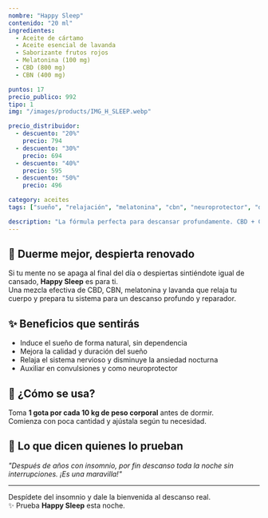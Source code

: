 ```yaml
---
nombre: "Happy Sleep"
contenido: "20 ml"
ingredientes:
  - Aceite de cártamo
  - Aceite esencial de lavanda
  - Saborizante frutos rojos
  - Melatonina (100 mg)
  - CBD (800 mg)
  - CBN (400 mg)

puntos: 17
precio_publico: 992
tipo: 1
img: "/images/products/IMG_H_SLEEP.webp"

precio_distribuidor:
  - descuento: "20%"
    precio: 794
  - descuento: "30%"
    precio: 694
  - descuento: "40%"
    precio: 595
  - descuento: "50%"
    precio: 496

category: aceites
tags: ["sueño", "relajación", "melatonina", "cbn", "neuroprotector", "descanso"]

description: "La fórmula perfecta para descansar profundamente. CBD + CBN + melatonina y lavanda, todo en un frasco de 20 ml."
---
```


## 🌙 Duerme mejor, despierta renovado

Si tu mente no se apaga al final del día o despiertas sintiéndote igual de cansado, **Happy Sleep** es para ti.  
Una mezcla efectiva de CBD, CBN, melatonina y lavanda que relaja tu cuerpo y prepara tu sistema para un descanso profundo y reparador.

## ✨ Beneficios que sentirás

- Induce el sueño de forma natural, sin dependencia  
- Mejora la calidad y duración del sueño  
- Relaja el sistema nervioso y disminuye la ansiedad nocturna  
- Auxiliar en convulsiones y como neuroprotector

## 🧴 ¿Cómo se usa?

Toma **1 gota por cada 10 kg de peso corporal** antes de dormir.  
Comienza con poca cantidad y ajústala según tu necesidad.

## 💬 Lo que dicen quienes lo prueban

_"Después de años con insomnio, por fin descanso toda la noche sin interrupciones. ¡Es una maravilla!"_

---

Despídete del insomnio y dale la bienvenida al descanso real.  
✨ Prueba **Happy Sleep** esta noche.
